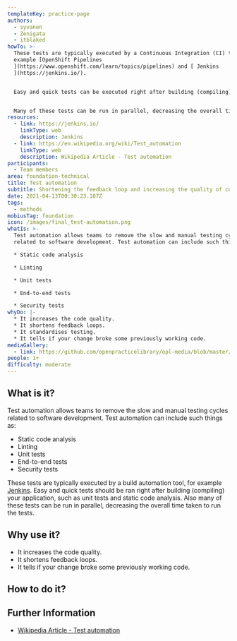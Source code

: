 ```yaml
---
templateKey: practice-page
authors:
  - syvanen
  - Zenigata
  - itblaked
howTo: >-
  These tests are typically executed by a Continuous Integration (CI) tool, for
  example [OpenShift Pipelines
  ](https://www.openshift.com/learn/topics/pipelines) and [ Jenkins
  ](https://jenkins.io/). 


  Easy and quick tests can be executed right after building (compiling) an application or when code is pushed or merged in source control.


  Many of these tests can be run in parallel, decreasing the overall time taken to run the tests.
resources:
  - link: https://jenkins.io/
    linkType: web
    description: Jenkins
  - link: https://en.wikipedia.org/wiki/Test_automation
    linkType: web
    description: Wikipedia Article - Test automation
participants:
  - Team members
area: foundation-technical
title: Test automation
subtitle: Shortening the feedback loop and increasing the quality of code.
date: 2021-04-13T00:30:23.187Z
tags:
  - methods
mobiusTag: foundation
icon: /images/final_test-automation.png
whatIs: >-
  Test automation allows teams to remove the slow and manual testing cycles
  related to software development. Test automation can include such things as:

  * Static code analysis

  * Linting

  * Unit tests

  * End-to-end tests

  * Security tests
whyDo: |-
  * It increases the code quality.
  * It shortens feedback loops.
  * It standardises testing.
  * It tells if your change broke some previously working code.
mediaGallery:
  - link: https://github.com/openpracticelibrary/opl-media/blob/master/images/test%20automation.jpg?raw=true
people: 1+
difficulty: moderate
---
```

## What is it?

Test automation allows teams to remove the slow and manual testing cycles related to software development. Test automation can include such things as:

- Static code analysis
- Linting
- Unit tests
- End-to-end tests
- Security tests

These tests are typically executed by a build automation tool, for example [Jenkins](https://jenkins.io/). Easy and quick tests should be ran right after building (compiling) your application, such as unit tests and static code analysis. Also many of these tests can be run in parallel, decreasing the overall time taken to run the tests.

## Why use it?

- It increases the code quality.
- It shortens feedback loops.
- It tells if your change broke some previously working code.

## How to do it?

## Further Information

- [Wikipedia Article - Test automation](https://en.wikipedia.org/wiki/Test_automation)
